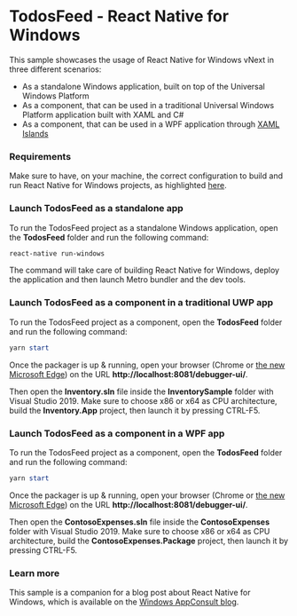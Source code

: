﻿# TodosFeed - React Native for Windows
This sample showcases the usage of React Native for Windows vNext in three different scenarios:

- As a standalone Windows application, built on top of the Universal Windows Platform
- As a component, that can be used in a traditional Universal Windows Platform application built with XAML and C#
- As a component, that can be used in a WPF application through [XAML Islands](https://docs.microsoft.com/en-us/windows/apps/desktop/modernize/xaml-islands)

### Requirements
Make sure to have, on your machine, the correct configuration to build and run React Native for Windows projects, as highlighted [here](https://github.com/microsoft/react-native-windows/blob/master/vnext/docs/GettingStarted.md).

### Launch TodosFeed as a standalone app
To run the TodosFeed project as a standalone Windows application, open the **TodosFeed** folder and run the following command:

```powershell
react-native run-windows
```

The command will take care of building React Native for Windows, deploy the application and then launch Metro bundler and the dev tools.

### Launch TodosFeed as a component in a traditional UWP app
To run the TodosFeed project as a component, open the **TodosFeed** folder and run the following command:

```powershell
yarn start
```

Once the packager is up & running, open your browser (Chrome or [the new Microsoft Edge](https://www.microsoftedgeinsider.com/en-us/)) on the URL **http://localhost:8081/debugger-ui/**.

Then open the **Inventory.sln** file inside the **InventorySample** folder with Visual Studio 2019. Make sure to choose x86 or x64 as CPU architecture, build the **Inventory.App** project, then launch it by pressing CTRL-F5.

### Launch TodosFeed as a component in a WPF app
To run the TodosFeed project as a component, open the **TodosFeed** folder and run the following command:

```powershell
yarn start
```

Once the packager is up & running, open your browser (Chrome or [the new Microsoft Edge](https://www.microsoftedgeinsider.com/en-us/)) on the URL **http://localhost:8081/debugger-ui/**.

Then open the **ContosoExpenses.sln** file inside the **ContosoExpenses** folder with Visual Studio 2019. Make sure to choose x86 or x64 as CPU architecture, build the **ContosoExpenses.Package** project, then launch it by pressing CTRL-F5.

### Learn more
This sample is a companion for a blog post about React Native for Windows, which is available on the [Windows AppConsult blog](https://techcommunity.microsoft.com/t5/Windows-Dev-AppConsult/Getting-started-with-React-Native-for-Windows/ba-p/912093).

 
 
